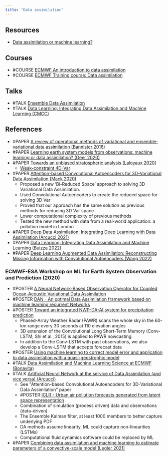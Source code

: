 ```yaml
---
title: "Data assimilation"
---
```


## Resources
- [Data assimilation or machine learning?](https://www.ecmwf.int/en/newsletter/167/meteorology/data-assimilation-or-machine-learning)

## Courses
- #COURSE [ECMWF An introduction to data assimilation](https://www.ecmwf.int/assets/elearning/da/da1/story_html5.html)
- #COURSE [ECMWF Training course: Data assimilation](https://events.ecmwf.int/event/153/contributions/)

## Talks
- #TALK [Ensemble Data Assimilation](https://confluence.ecmwf.int/display/OPTR/Our+training+resources?preview=/35751136/36012464/EDA.png)
- #TALK [Data Learning: Integrating Data Assimilation and Machine Learning (CMCC)](https://www.youtube.com/watch?v=86eCVRJjMto)

## References
- #PAPER [A review of operational methods of variational and ensemble‐variational data assimilation (Bannister 2016)](https://rmets.onlinelibrary.wiley.com/doi/10.1002/qj.2982)
- #PAPER [Learning earth system models from observations: machine learning or data assimilation? (Geer 2020)](https://www.ecmwf.int/en/elibrary/19525-learning-earth-system-models-observations-machine-learning-or-data-assimilation)
- #PAPER [Towards an unbiased stratospheric analysis (Laloyaux 2020)](https://rmets.onlinelibrary.wiley.com/doi/abs/10.1002/qj.3798)
	- [Weak-constraint 4D-Var](https://www.ecmwf.int/en/newsletter/163/meteorology/improving-handling-model-bias-data-assimilation)
- #PAPER [Attention-based Convolutional Autoencoders for 3D-Variational Data Assimilation (Mack 2020)](https://www.sciencedirect.com/science/article/pii/S004578252030476X) 
	- Proposed a new ‘Bi-Reduced Space’ approach to solving 3D Variational Data Assimilation.
	- Used Convolutional Autoencoders to create the reduced space for solving 3D Var
	- Proved that our approach has the same solution as previous methods for reducing 3D Var space
	- Lower computational complexity of previous methods
	- Tested the new method with data from a real-world application: a pollution model in London
- #PAPER [Deep Data Assimilation: Integrating Deep Learning with Data Assimilation (Arcucci 2021)](https://www.mdpi.com/2076-3417/11/3/1114)
- #PAPER [Data Learning: Integrating Data Assimilation and Machine Learning (Buizza 2022)](https://www.sciencedirect.com/science/article/abs/pii/S1877750321001861)
- #PAPER [Deep Learning Augmented Data Assimilation: Reconstructing Missing Information with Convolutional Autoencoders (Wang 2022)](https://journals.ametsoc.org/view/journals/mwre/150/8/MWR-D-21-0288.1.xml)


### ECMWF-ESA Workshop on ML for Earth System Observation and Prediction (2020)
- #POSTER [A Neural Network-Based Observation Operator for Coupled Ocean-Acoustic Variational Data Assimilation](https://ecmwfevents.com/i/2b97c2c6-d313-4e63-bcce-440cf1ea4746/posters/d8a72240-382e-4857-a66c-a3d430092e0c)
- #POSTER [DAN - An optimal Data Assimilation framework based on machine learning recurrent Networks](https://ecmwfevents.com/i/2b97c2c6-d313-4e63-bcce-440cf1ea4746/posters/d692728d-d047-4f0c-b05b-c5c87cfcf602)
- #POSTER [Toward an integrated NWP-DA-AI system for precipitation prediction](https://ecmwfevents.com/i/2b97c2c6-d313-4e63-bcce-440cf1ea4746/posters/fef6393a-a97f-42c9-ac2d-3649c8c0dfc6)
	- Phased-Array Weather Radar (PAWR) scans the whole sky in the 60-km range every 30 seconds at 110 elevation angles
	- 3D extension of the Convolutional Long Short-Term Memory (Conv-LSTM; Shi et al., 2015) is applied to PAWR nowcasting
	- In addition to the Conv-LSTM with past observations, we also develop a Conv-LSTM that accepts forecast data
- #POSTER [Using machine learning to correct model error and application to data assimilation with a quasi-geostrophic model](https://ecmwfevents.com/i/2b97c2c6-d313-4e63-bcce-440cf1ea4746/posters/39c445b7-cfc8-4bf7-aec2-0de39999f102)
- #TALK [Data Assimilation and Machine Learning Science at ECMWF (Bonavita)](https://ecmwfevents.com/i/2b97c2c6-d313-4e63-bcce-440cf1ea4746/oral-presentations/c0d620fc-8923-480c-94f3-0be38c871553)
- #TALK [Artificial Neural Network at the service of Data Assimilation (and vice versa) (Arcucci)](https://ecmwfevents.com/i/2b97c2c6-d313-4e63-bcce-440cf1ea4746/oral-presentations/234cff11-da9b-485f-82e3-daf106739905)
	- See "Attention-based Convolutional Autoencoders for 3D-Variational Data Assimilation" paper
	- #POSTER [ICLR - Urban air pollution forecasts generated from latent space representation](https://openreview.net/forum?id=VY1hqB5Z7V#1d2023)
	- Combination of simulation (process driven) data and observations (data-driven)
	- The Ensemble Kalman filter, at least 1000 members to better capture underlying PDF
	- DA methods assume linearity, ML could capture non-linearities (LSTMs)
	- Computational fluid dynamics software could be replaced by ML
- #PAPER [Combining data assimilation and machine learning to estimate parameters of a convective-scale model (Legler 2021)](https://rmets.onlinelibrary.wiley.com/doi/10.1002/qj.4235?af=R)
